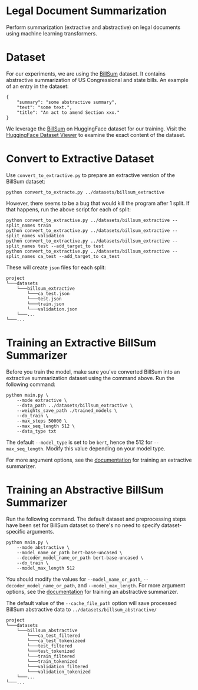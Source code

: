 # Legal Document Summarization
Perform summarization (extractive and abstractive) on legal documents using machine learning transformers.

# Dataset
For our experiments, we are using the [BillSum](https://github.com/FiscalNote/BillSum) dataset. It contains abstractive
summarization of US Congressional and state bills. An example of an entry in the dataset:
```
{
    "summary": "some abstractive summary",
    "text": "some text.",
    "title": "An act to amend Section xxx."
}
```

We leverage the [BillSum](https://huggingface.co/datasets/billsum) on HuggingFace dataset for our training. Visit the 
[HuggingFace Dataset Viewer](https://huggingface.co/datasets/billsum) to examine the exact content of the dataset.

# Convert to Extractive Dataset
Use `convert_to_extractive.py` to prepare an extractive version of the BillSum dataset:
```
python convert_to_extracte.py ../datasets/billsum_extractive 
```
However, there seems to be a bug that would kill the program after 1 split. If that happens, run the above script for
each of split:
```
python convert_to_extractive.py ../datasets/billsum_extractive --split_names train
python convert_to_extractive.py ../datasets/billsum_extractive --split_names validation
python convert_to_extractive.py ../datasets/billsum_extractive --split_names test --add_target_to test
python convert_to_extractive.py ../datasets/billsum_extractive --split_names ca_test --add_target_to ca_test
```
These will create `json` files for each split:
```
project
└───datasets
    └───billsum_extractive
        └───ca_test.json
        └───test.json
        └───train.json
        └───validation.json
    └───...
└───...
```

# Training an Extractive BillSum Summarizer
Before you train the model, make sure you've converted BillSum into an extractive summarization dataset using the 
command above.
Run the following command:
```
python main.py \
    --mode extractive \
    --data_path ../datasets/billsum_extractive \
    --weights_save_path ./trained_models \
    --do_train \
    --max_steps 50000 \
    --max_seq_length 512 \
    --data_type txt
```
The default `--model_type` is set to be `bert`, hence the 512 for `--max_seq_length`. Modify this value depending
on your model type.

For more argument options, see the [documentation](https://transformersum.readthedocs.io/en/latest/extractive/training.html) 
for training an extractive summarizer.

# Training an Abstractive BillSum Summarizer
Run the following command. The default dataset and preprocessing steps have been set for BillSum dataset so there's no
need to specify dataset-specific arguments.
```
python main.py \
    --mode abstractive \
    --model_name_or_path bert-base-uncased \
    --decoder_model_name_or_path bert-base-uncased \
    --do_train \
    --model_max_length 512
```
You should modify the values for `--model_name_or_path`, `--decoder_model_name_or_path`, and `--model_max_length`.
For more argument options, see the [documentation](https://transformersum.readthedocs.io/en/latest/abstractive/training.html) 
for training an abstractive summarizer.

The default value of the `--cache_file_path` option will save processed BillSum abstractive data to `../datasets/billsum_abstractive/`
```
project
└───datasets
    └───billsum_abstractive
        └───ca_test_filtered
        └───ca_test_tokenizeed
        └───test_filtered
        └───test_tokenized
        └───train_filtered
        └───train_tokenized
        └───validation_filtered
        └───validation_tokenized
    └───...
└───...
```